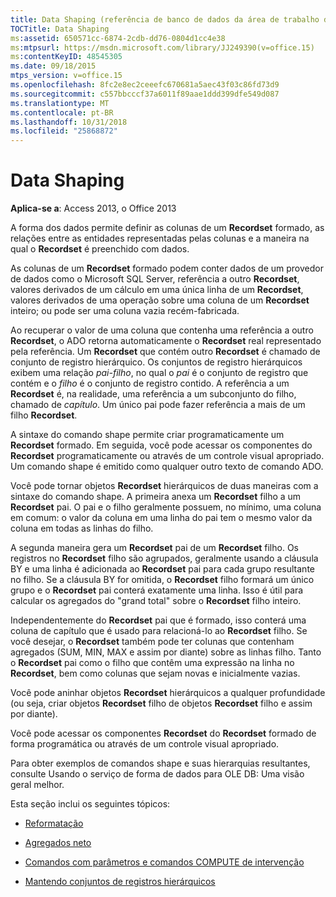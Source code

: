 ```yaml
---
title: Data Shaping (referência de banco de dados da área de trabalho do Access)
TOCTitle: Data Shaping
ms:assetid: 650571cc-6874-2cdb-dd76-0804d1cc4e38
ms:mtpsurl: https://msdn.microsoft.com/library/JJ249390(v=office.15)
ms:contentKeyID: 48545305
ms.date: 09/18/2015
mtps_version: v=office.15
ms.openlocfilehash: 8fc2e8ec2ceeefc670681a5aec43f03c86fd73d9
ms.sourcegitcommit: c557bbcccf37a6011f89aae1ddd399dfe549d087
ms.translationtype: MT
ms.contentlocale: pt-BR
ms.lasthandoff: 10/31/2018
ms.locfileid: "25868872"
---
```

# <a name="data-shaping"></a>Data Shaping


**Aplica-se a**: Access 2013, o Office 2013

A forma dos dados permite definir as colunas de um **Recordset** formado, as relações entre as entidades representadas pelas colunas e a maneira na qual o **Recordset** é preenchido com dados.

As colunas de um **Recordset** formado podem conter dados de um provedor de dados como o Microsoft SQL Server, referência a outro **Recordset**, valores derivados de um cálculo em uma única linha de um **Recordset**, valores derivados de uma operação sobre uma coluna de um **Recordset** inteiro; ou pode ser uma coluna vazia recém-fabricada.

Ao recuperar o valor de uma coluna que contenha uma referência a outro **Recordset**, o ADO retorna automaticamente o **Recordset** real representado pela referência. Um **Recordset** que contém outro **Recordset** é chamado de conjunto de registro hierárquico. Os conjuntos de registro hierárquicos exibem uma relação *pai-filho*, no qual o *pai* é o conjunto de registro que contém e o *filho* é o conjunto de registro contido. A referência a um **Recordset** é, na realidade, uma referência a um subconjunto do filho, chamado de *capítulo*. Um único pai pode fazer referência a mais de um filho **Recordset**.

A sintaxe do comando shape permite criar programaticamente um **Recordset** formado. Em seguida, você pode acessar os componentes do **Recordset** programaticamente ou através de um controle visual apropriado. Um comando shape é emitido como qualquer outro texto de comando ADO.

Você pode tornar objetos **Recordset** hierárquicos de duas maneiras com a sintaxe do comando shape. A primeira anexa um **Recordset** filho a um **Recordset** pai. O pai e o filho geralmente possuem, no mínimo, uma coluna em comum: o valor da coluna em uma linha do pai tem o mesmo valor da coluna em todas as linhas do filho.

A segunda maneira gera um **Recordset** pai de um **Recordset** filho. Os registros no **Recordset** filho são agrupados, geralmente usando a cláusula BY e uma linha é adicionada ao **Recordset** pai para cada grupo resultante no filho. Se a cláusula BY for omitida, o **Recordset** filho formará um único grupo e o **Recordset** pai conterá exatamente uma linha. Isso é útil para calcular os agregados do "grand total" sobre o **Recordset** filho inteiro.

Independentemente do **Recordset** pai que é formado, isso conterá uma coluna de capítulo que é usado para relacioná-lo ao **Recordset** filho. Se você desejar, o **Recordset** também pode ter colunas que contenham agregados (SUM, MIN, MAX e assim por diante) sobre as linhas filho. Tanto o **Recordset** pai como o filho que contêm uma expressão na linha no **Recordset**, bem como colunas que sejam novas e inicialmente vazias.

Você pode aninhar objetos **Recordset** hierárquicos a qualquer profundidade (ou seja, criar objetos **Recordset** filho de objetos **Recordset** filho e assim por diante).

Você pode acessar os componentes **Recordset** do **Recordset** formado de forma programática ou através de um controle visual apropriado.

Para obter exemplos de comandos shape e suas hierarquias resultantes, consulte Usando o serviço de forma de dados para OLE DB: Uma visão geral melhor.

Esta seção inclui os seguintes tópicos:

- [Reformatação](reshaping.md)

- [Agregados neto](grandchild-aggregates.md)

- [Comandos com parâmetros e comandos COMPUTE de intervenção](parameterized-commands-with-intervening-compute-commands.md)

- [Mantendo conjuntos de registros hierárquicos](persisting-hierarchical-recordsets.md)